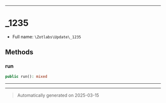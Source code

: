 ***

# _1235





* Full name: `\Zotlabs\Update\_1235`




## Methods


### run



```php
public run(): mixed
```












***


***
> Automatically generated on 2025-03-15
